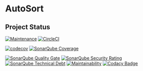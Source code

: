 # AutoSort

## Project Status

[![Maintenance](https://img.shields.io/maintenance/yes/2018.svg)](https://github.com/thatsIch/auto-sort)
[![CircleCI](https://circleci.com/gh/thatsIch/auto-sort.svg?style=shield)](https://circleci.com/gh/thatsIch/auto-sort)

[![codecov](https://codecov.io/gh/thatsIch/auto-sort/branch/master/graph/badge.svg)](https://codecov.io/gh/thatsIch/auto-sort)
[![SonarQube Coverage](https://sonarcloud.io/api/project_badges/measure?project=de.thatsich%3Aautosort-parent&metric=coverage)](https://sonarcloud.io/component_measures?id=de.thatsich%3Aautosort&metric=coverage)

[![SonarQube Quality Gate](https://sonarcloud.io/api/project_badges/measure?project=de.thatsich%3Aautosort-parent&metric=alert_status)](https://sonarcloud.io/dashboard?id=de.thatsich%3Aautosort)
[![SonarQube Security Rating](https://sonarcloud.io/api/project_badges/measure?project=de.thatsich%3Aautosort-parent&metric=security_rating)](https://sonarcloud.io/project/issues?id=de.thatsich%3Aautosort&resolved=false&types=VULNERABILITY)
[![SonarQube Technical Debt](https://sonarcloud.io/api/project_badges/measure?project=de.thatsich%3Aautosort-parent&metric=sqale_index)](https://sonarcloud.io/project/issues?facetMode=effort&id=de.thatsich%3Aautosort&resolved=false&types=CODE_SMELL)
[![Maintainability](https://api.codeclimate.com/v1/badges/2ed91b7329012ef074e3/maintainability)](https://codeclimate.com/github/thatsIch/auto-sort/maintainability)
[![Codacy Badge](https://api.codacy.com/project/badge/Grade/43b4a0583ac040dd9af1a1438be60942)](https://www.codacy.com/app/thatsIch/auto-sort?utm_source=github.com&amp;utm_medium=referral&amp;utm_content=thatsIch/auto-sort&amp;utm_campaign=Badge_Grade)

